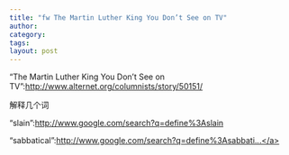 ```yaml
---
title: "fw The Martin Luther King You Don’t See on TV"
author:
category: 
tags: 
layout: post
---
```

“The Martin Luther King You Don’t See on TV”:<a href="http://www.alternet.org/columnists/story/50151/">http://www.alternet.org/columnists/story/50151/</a>

解释几个词

“slain”:<a href="http://www.google.com/search?q=define%3Aslain">http://www.google.com/search?q=define%3Aslain</a>

“sabbatical”:<a href="http://www.google.com/search?q=define%3Asabbatical">http://www.google.com/search?q=define%3Asabbati...</a>

